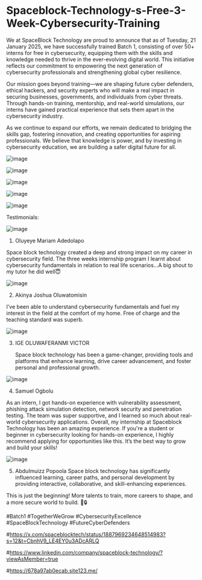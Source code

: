 # Spaceblock-Technology-s-Free-3-Week-Cybersecurity-Training



We at SpaceBlock Technology are proud to announce that as of Tuesday, 21 January 2025, we have successfully trained Batch 1, consisting of over 50+ interns for free in cybersecurity, equipping them with the skills and knowledge needed to thrive in the ever-evolving digital world. This initiative reflects our commitment to empowering the next generation of cybersecurity professionals and strengthening global cyber resilience.

Our mission goes beyond training—we are shaping future cyber defenders, ethical hackers, and security experts who will make a real impact in securing businesses, governments, and individuals from cyber threats. Through hands-on training, mentorship, and real-world simulations, our interns have gained practical experience that sets them apart in the cybersecurity industry.

As we continue to expand our efforts, we remain dedicated to bridging the skills gap, fostering innovation, and creating opportunities for aspiring professionals. We believe that knowledge is power, and by investing in cybersecurity education, we are building a safer digital future for all.


![image](https://github.com/user-attachments/assets/55b60e71-26dc-4b31-b715-6093968f8b0d)

![image](https://github.com/user-attachments/assets/8ac03532-3cf8-4bc4-be67-a59b6baa90b7)

![image](https://github.com/user-attachments/assets/4c3e7417-2a4b-46a0-919e-7434cdf9ec2f)

![image](https://github.com/user-attachments/assets/3fc80ac3-e743-41fe-a9f5-40801d1af34e)

![image](https://github.com/user-attachments/assets/60a5f370-e33c-4567-9ff0-6aca2b3d14c2)











Testimonials:



![image](https://github.com/user-attachments/assets/cc4b07b9-9e4c-4467-aa3e-77f72396a248)


1. Oluyeye Mariam Adedolapo
  
Space block technology created a deep and strong impact on my career in cybersecurity field. The three weeks internship program I learnt about cybersecurity fundamentals in relation to real life scenarios…A big shout to my tutor he did well😇







![image](https://github.com/user-attachments/assets/e5a5795c-276b-4b98-8ec4-03abce4b8228)

2. Akinya Joshua Oluwatomisin

I’ve been able to understand cybersecurity fundamentals and fuel my interest in the field at the comfort of my home. Free of charge and the teaching standard was superb.







![image](https://github.com/user-attachments/assets/43ad04c1-a396-4b64-b159-082f86a3ee4a)

3. IGE OLUWAFERANMI VICTOR

   Space block technology has been a game-changer, providing tools and platforms that enhance learning, drive career advancement, and foster personal and professional growth.







![image](https://github.com/user-attachments/assets/8da27093-a5a3-4153-ae15-bbf71fc784a2)

4. Samuel Ogbolu

As an intern, I got hands-on experience with vulnerability assessment, phishing attack simulation detection, network security and penetration testing. The team was super supportive, and I learned so much about real-world cybersecurity applications. Overall, my internship at Spaceblock Technology has been an amazing experience. If you're a student or beginner in cybersecurity looking for hands-on experience, I highly recommend applying for opportunities like this. It’s the best way to grow and build your skills!







![image](https://github.com/user-attachments/assets/9ec94df0-c29c-4341-b37a-a04416913a2a)


5. Abdulmuizz Popoola
   Space block technology has significantly influenced learning, career paths, and personal development by providing interactive, collaborative, and skill-enhancing experiences.






This is just the beginning! More talents to train, more careers to shape, and a more secure world to build. 🚀🔒

#Batch1 #TogetherWeGrow #CybersecurityExcellence #SpaceBlockTechnology #FutureCyberDefenders

#https://x.com/spaceblocktech/status/1887969234648514983?s=12&t=CbnhV9_LE4EY0u3ADcARLQ

#https://www.linkedin.com/company/spaceblock-technology/?viewAsMember=true

#https://678a97ab0ecab.site123.me/



